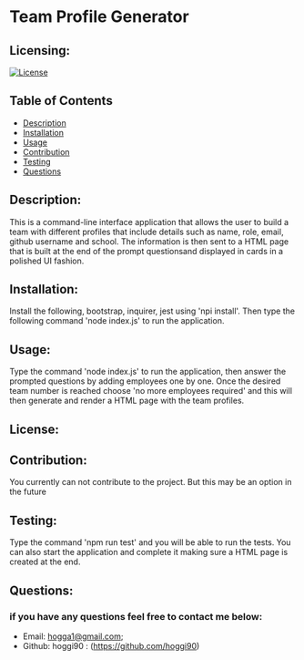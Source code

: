 # Team Profile Generator

  ## Licensing:
  [![License](https://img.shields.io/badge/License-MIT-blue.svg)](https://shields.io)

  ## Table of Contents 
  - [Description](#description)
  - [Installation](#installation)
  - [Usage](#usage)
  - [Contribution](#contribution)
  - [Testing](#testing)
  - [Questions](#questions)

  ## Description:
  This is a command-line interface application that allows the user to build a team with different profiles that include details such as name, role, email, github username and school. The information is then sent to a HTML page that is built at the end of the prompt questionsand displayed in cards in a polished UI fashion.

  ## Installation:
  Install the following, bootstrap, inquirer, jest using 'npi install'. Then type the following command 'node index.js' to run the application.

  ## Usage:
  Type the command 'node index.js' to run the application, then answer the prompted questions by adding employees one by one. Once the desired team number is reached choose 'no more employees required' and this will then generate and render a HTML page with the team profiles.	

  ## License:
  

  ## Contribution:
  You currently can not contribute to the project. But this may be an option in the future

  ## Testing:
  Type the command 'npm run test' and you will be able to run the tests. You can also start the application and complete it making sure a HTML page is created at the end.

  ## Questions:

  ### if you have any questions feel free to contact me below:
  - Email: hogga1@gmail.com;
  - Github: hoggi90 : (https://github.com/hoggi90)